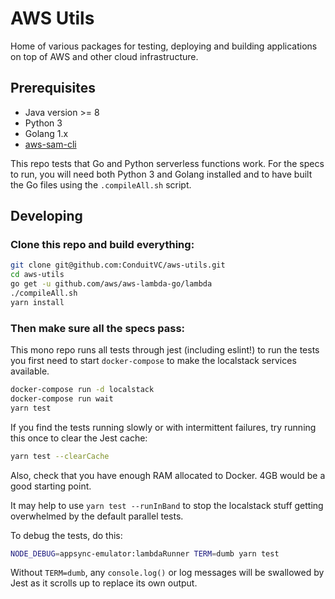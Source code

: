 # AWS Utils

Home of various packages for testing, deploying and building applications on top of AWS and other cloud infrastructure.

## Prerequisites

* Java version >= 8
* Python 3
* Golang 1.x
* [aws-sam-cli](https://github.com/awslabs/aws-sam-cli)

This repo tests that Go and Python serverless functions work. For the
specs to run, you will need both Python 3 and Golang installed and to
have built the Go files using the `.compileAll.sh` script.

## Developing

### Clone this repo and build everything:

```bash
git clone git@github.com:ConduitVC/aws-utils.git
cd aws-utils
go get -u github.com/aws/aws-lambda-go/lambda
./compileAll.sh
yarn install
```

### Then make sure all the specs pass:

This mono repo runs all tests through jest (including eslint!) to run
the tests you first need to start `docker-compose` to make the localstack
services available.

```bash
docker-compose run -d localstack
docker-compose run wait
yarn test
```

If you find the tests running slowly or with intermittent failures, try
running this once to clear the Jest cache:

```bash
yarn test --clearCache
```

Also, check that you have enough RAM allocated to Docker. 4GB would be a
good starting point.

It may help to use `yarn test --runInBand` to stop the localstack stuff
getting overwhelmed by the default parallel tests.

To debug the tests, do this:

```bash
NODE_DEBUG=appsync-emulator:lambdaRunner TERM=dumb yarn test
```

Without `TERM=dumb`, any `console.log()` or log messages will be
swallowed by Jest as it scrolls up to replace its own output.
